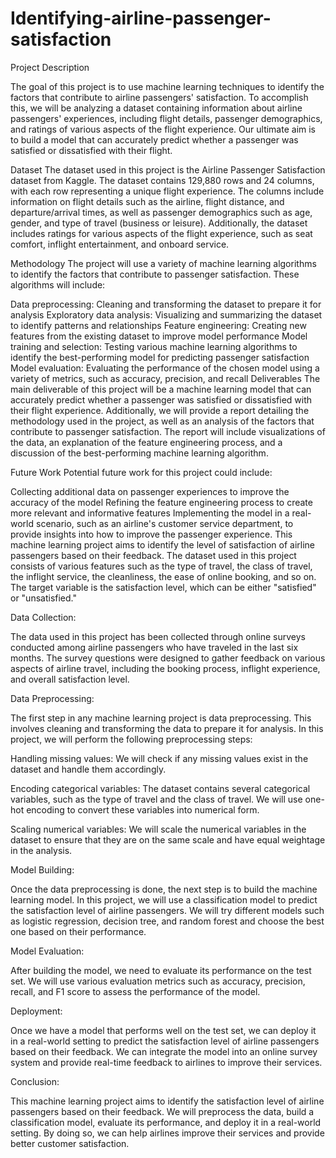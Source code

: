 # Identifying-airline-passenger-satisfaction

Project Description

The goal of this project is to use machine learning techniques to identify the factors that contribute to airline passengers' satisfaction. To accomplish this, we will be analyzing a dataset containing information about airline passengers' experiences, including flight details, passenger demographics, and ratings of various aspects of the flight experience. Our ultimate aim is to build a model that can accurately predict whether a passenger was satisfied or dissatisfied with their flight.

Dataset
The dataset used in this project is the Airline Passenger Satisfaction dataset from Kaggle. The dataset contains 129,880 rows and 24 columns, with each row representing a unique flight experience. The columns include information on flight details such as the airline, flight distance, and departure/arrival times, as well as passenger demographics such as age, gender, and type of travel (business or leisure). Additionally, the dataset includes ratings for various aspects of the flight experience, such as seat comfort, inflight entertainment, and onboard service.

Methodology
The project will use a variety of machine learning algorithms to identify the factors that contribute to passenger satisfaction. These algorithms will include:

Data preprocessing: 
Cleaning and transforming the dataset to prepare it for analysis
Exploratory data analysis: 
Visualizing and summarizing the dataset to identify patterns and relationships
Feature engineering: 
Creating new features from the existing dataset to improve model performance
Model training and selection: Testing various machine learning algorithms to identify the best-performing model for predicting passenger satisfaction
Model evaluation: Evaluating the performance of the chosen model using a variety of metrics, such as accuracy, precision, and recall
Deliverables
The main deliverable of this project will be a machine learning model that can accurately predict whether a passenger was satisfied or dissatisfied with their flight experience. Additionally, we will provide a report detailing the methodology used in the project, as well as an analysis of the factors that contribute to passenger satisfaction. The report will include visualizations of the data, an explanation of the feature engineering process, and a discussion of the best-performing machine learning algorithm.

Future Work
Potential future work for this project could include:

Collecting additional data on passenger experiences to improve the accuracy of the model
Refining the feature engineering process to create more relevant and informative features
Implementing the model in a real-world scenario, such as an airline's customer service department, to provide insights into how to improve the passenger experience.
This machine learning project aims to identify the level of satisfaction of airline passengers based on their feedback. The dataset used in this project consists of various features such as the type of travel, the class of travel, the inflight service, the cleanliness, the ease of online booking, and so on. The target variable is the satisfaction level, which can be either "satisfied" or "unsatisfied."

Data Collection:

The data used in this project has been collected through online surveys conducted among airline passengers who have traveled in the last six months. The survey questions were designed to gather feedback on various aspects of airline travel, including the booking process, inflight experience, and overall satisfaction level.

Data Preprocessing:

The first step in any machine learning project is data preprocessing. This involves cleaning and transforming the data to prepare it for analysis. In this project, we will perform the following preprocessing steps:

Handling missing values: 
We will check if any missing values exist in the dataset and handle them accordingly.

Encoding categorical variables: 
The dataset contains several categorical variables, such as the type of travel and the class of travel. We will use one-hot encoding to convert these variables into numerical form.

Scaling numerical variables: 
We will scale the numerical variables in the dataset to ensure that they are on the same scale and have equal weightage in the analysis.

Model Building:

Once the data preprocessing is done, the next step is to build the machine learning model. In this project, we will use a classification model to predict the satisfaction level of airline passengers. We will try different models such as logistic regression, decision tree, and random forest and choose the best one based on their performance.

Model Evaluation:

After building the model, we need to evaluate its performance on the test set. We will use various evaluation metrics such as accuracy, precision, recall, and F1 score to assess the performance of the model.

Deployment:

Once we have a model that performs well on the test set, we can deploy it in a real-world setting to predict the satisfaction level of airline passengers based on their feedback. We can integrate the model into an online survey system and provide real-time feedback to airlines to improve their services.

Conclusion:

This machine learning project aims to identify the satisfaction level of airline passengers based on their feedback. We will preprocess the data, build a classification model, evaluate its performance, and deploy it in a real-world setting. By doing so, we can help airlines improve their services and provide better customer satisfaction.
